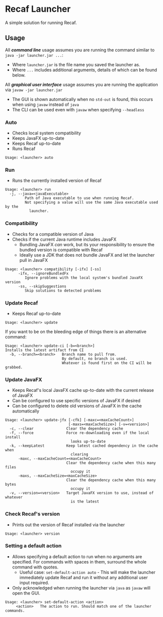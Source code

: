 # Recaf Launcher

A simple solution for running Recaf.

## Usage

All ***command line*** usage assumes you are running the command similar to `java -jar launcher.jar ...`:
 - Where `launcher.jar` is the file name you saved the launcher as.
 - Where `...` includes additional arguments, details of which can be found below.

All ***graphical user interface*** usage assumes you are running the application via `javaw -jar launcher.jar`
 - The GUI is shown automatically when no `std-out` is found, this occurs when using `javaw` instead of `java`
 - The CLI can be used even with `javaw` when specifying `--headless`

### Auto
 - Checks local system compatibility
 - Keeps JavaFX up-to-date
 - Keeps Recaf up-to-date
 - Runs Recaf
```
Usage: <launcher> auto
```

### Run
 - Runs the currently installed version of Recaf
```
Usage: <launcher> run
  -j, --java=<javaExecutable>
         Path of Java executable to use when running Recaf.
         Not specifying a value will use the same Java executable used by the
           launcher.
```

### Compatibility
 - Checks for a compatible version of Java
 - Checks if the current Java runtime includes JavaFX
    - Bundling JavaFX _can_ work, but its your responsibility to ensure the bundled version is compatible with Recaf
    - Ideally use a JDK that does not bundle JavaFX and let the launcher pull in JavaFX
```
Usage: <launcher> compatibility [-ifx] [-ss]
      -ifx, --ignoreBundledFx
         Ignore problems with the local system's bundled JavaFX version
      -ss, --skipSuggestions
         Skip solutions to detected problems
```

### Update Recaf
 - Keeps Recaf up-to-date
```
Usage: <launcher> update
```
If you want to be on the bleeding edge of things there is an alternative command:
```
Usage: <launcher> update-ci [-b=<branch>]
Installs the latest artifact from CI
  -b, --branch=<branch>   Branch name to pull from.
                          By default, no branch is used.
                          Whatever is found first on the CI will be grabbed.
```

### Update JavaFX
 - Keeps Recaf's local JavaFX cache up-to-date with the current release of JavaFX
 - Can be configured to use specific versions of JavaFX if desired
 - Can be configured to delete old versions of JavaFX in the cache automatically
```
Usage: <launcher> update-jfx [-cfk] [-maxc=<maxCacheCount>]
                             [-maxs=<maxCacheSize>] [-v=<version>]
  -c, --clear               Clear the dependency cache
  -f, --force               Force re-downloading even if the local install
                              looks up-to-date
  -k, --keepLatest          Keep latest cached dependency in the cache when
                              clearing
      -maxc, --maxCacheCount=<maxCacheCount>
                            Clear the dependency cache when this many files
                              occupy it
      -maxs, --maxCacheSize=<maxCacheSize>
                            Clear the dependency cache when this many bytes
                              occupy it
  -v, --version=<version>   Target JavaFX version to use, instead of whatever
                              is the latest
```

### Check Recaf's version
 - Prints out the version of Recaf installed via the launcher
```
Usage: <launcher> version
```

### Setting a default action
 - Allows specifying a default action to run when no arguments are specified. 
   For commands with spaces in them, surround the whole command with quotes.
   - Useful case: `set-default-action auto` - This will make the launcher immediately update Recaf and run it
     without any additional user input required.
 - Only acknowledged when running the launcher via `java` as `javaw` will open the GUI.
```
Usage: <launcher> set-default-action <action>
     <action>   The action to run. Should match one of the launcher commands.
```